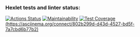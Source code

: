 ### Hexlet tests and linter status:
[![Actions Status](https://github.com/Dicmen92/frontend-project-44/actions/workflows/hexlet-check.yml/badge.svg)](https://github.com/Dicmen92/frontend-project-44/actions)
[![Maintainability](https://api.codeclimate.com/v1/badges/c58bf7bef23c162cf9ab/maintainability)](https://codeclimate.com/github/Dicmen92/frontend-project-44/maintainability)
[![Test Coverage](https://api.codeclimate.com/v1/badges/c58bf7bef23c162cf9ab/test_coverage)](https://codeclimate.com/github/Dicmen92/frontend-project-44/test_coverage)
[(https://asciinema.org/connect/802b299d-d43d-4527-bd5f-7a7cbd6b77b2)](asciinema.org)